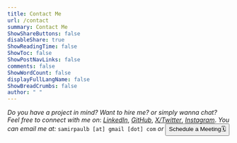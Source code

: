 ```yaml
---
title: Contact Me
url: /contact
summary: Contact Me
ShowShareButtons: false
disableShare: true
ShowReadingTime: false
ShowToc: false
ShowPostNavLinks: false
comments: false
ShowWordCount: false
displayFullLangName: false
ShowBreadCrumbs: false
author: " "
---
```


*Do you have a project in mind? Want to hire me? or simply wanna chat? Feel free to connect with me on*:&nbsp;<em><a href="https://www.linkedin.com/in/SamirPaul" target="_blank">LinkedIn</a></em>,&nbsp;<em><a href="https://github.com/SamirPaulb" target="_blank">GitHub</a></em>,&nbsp;<em><a href="https://twitter.com/SamirPaulb" target="_blank">X/Twitter</a></em>,&nbsp;<em><a href="https://instagram.com/SamirPaulb" target="_blank">Instagram</a></em>. *You can email me at:*&nbsp;```samirpaulb [at] gmail [dot] com``` *or*&nbsp;<b><em><button type="button" onclick="Calendly.initPopupWidget({url: 'https://calendly.com/samirpaulb/meet?hide_gdpr_banner=1'});return false;">Schedule a Meeting🗓️</button>

<!-- <iframe src="https://docs.google.com/forms/d/e/1FAIpQLSfGcMMU8znqdQIasXOZp0huyxZ9Y5x0YoSr2BQY0AACS_dXKg/viewform?embedded=true"
			title="Contact form"
			frameborder="0"
			marginheight="0"
			marginwidth="0"
			width="100%"
			height="840px"
			scrolling="no"
			loading="lazy">
  			Loading…
</iframe> -->

<!-- Jotform Contact Form  https://form.jotform.com/samirpaulb/contact -->
<script defer loading="lazy" type="text/javascript" src="https://form.jotform.com/jsform/240685730269463"></script>

<!-- Calendly link widget begin -->
<link loading="lazy" href="https://assets.calendly.com/assets/external/widget.css" rel="stylesheet">
<script defer loading="lazy" src="https://assets.calendly.com/assets/external/widget.js" type="text/javascript" async></script>
<!-- Calendly link widget end -->
